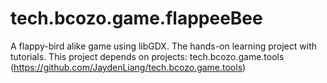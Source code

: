 # tech.bcozo.game.flappeeBee
A flappy-bird alike game using libGDX. The hands-on learning project with tutorials.
This project depends on projects:
tech.bcozo.game.tools (https://github.com/JaydenLiang/tech.bcozo.game.tools)